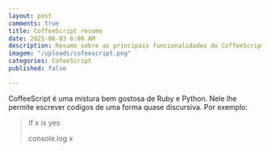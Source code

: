 ```yaml
---
layout: post
comments: true
title: CoffeeScript resumo
date: 2021-06-03 6:00 AM
description: Resumo sobre as principais funcionalidades do CoffeeScript
imagem: "/uploads/cofeescript.png"
categories: CofeeScript
published: false

---
```

CoffeeScript é uma mistura bem gostosa de Ruby e Python. Nele lhe permite escrever codigos de uma forma quase discursiva. Por exemplo:

> If x is yes
>
>   console.log x